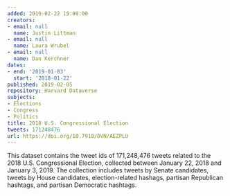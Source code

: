```yaml
---
added: 2019-02-22 19:00:00
creators:
- email: null
  name: Justin Littman
- email: null
  name: Laura Wrubel
- email: null
  name: Dan Kerchner
dates:
- end: '2019-01-03'
  start: '2018-01-22'
published: 2019-02-05
repository: Harvard Dataverse
subjects:
- Elections
- Congress
- Politics
title: 2018 U.S. Congressional Election
tweets: 171248476
url: https://doi.org/10.7910/DVN/AEZPLU
---
```


This dataset contains the tweet ids of 171,248,476 tweets related to  the 2018 U.S. Congressional Election, collected between January 22,  2018 and January 3, 2019. The collection includes tweets by Senate  candidates, tweets by House candidates, election-related hashags,  partisan Republican hashtags, and partisan Democratic hashtags.
